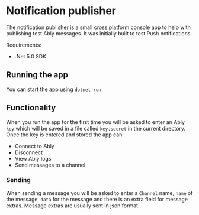 # Notification publisher

The notification publisher is a small cross platform console app to help with publishing test Ably messages. It was initially built to test Push notifications. 

Requirements: 
- .Net 5.0 SDK 

## Running the app

You can start the app using `dotnet run` 

## Functionality 

When you run the app for the first time you will be asked to enter an Ably `key` which will be saved in a file called `key.secret` in the current directory. 
Once the key is entered and stored the app can: 
- Connect to Ably
- Disconnect 
- View Ably logs
- Send messages to a channel

### Sending

When sending a message you will be asked to enter a `Channel` name, `name` of the message, `data` for the message and there is an extra field for message extras. Message extras are usually sent in json format. 

